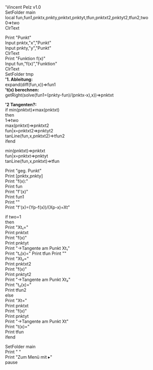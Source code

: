 'Vincent Pelz v1.0  
SetFolder main  
local fun,fun1,pnktx,pnkty,pnktxt,pnktyt,tfun,pnktxt2,pnktyt2,tfun2,two  
0⇒two  
ClrText  
   
Print "Punkt"  
Input pnktx,"x","Punkt"  
Input pnkty,"y","Punkt"  
ClrText  
Print "Funktion f(x)"  
Input fun,"f(x)","Funktion"  
ClrText  
SetFolder tmp  
**'1. Ableitung:**  
expand(diff(fun,x))⇒fun1  
**'t(x) berechnen:**  
getRight(solve(fun1=(pnkty-fun)/(pnktx-x),x))⇒pnktxt  
 
**'2 Tangenten?:**  
if min(pnktxt)≠max(pnktxt)  
then   
1⇒two  
max(pnktxt)⇒pnktxt2  
fun|x=pnktxt2⇒pnktyt2  
tanLine(fun,x,pnktxt2)⇒tfun2  
ifend  
  
min(pnktxt)⇒pnktxt  
fun|x=pnktxt⇒pnktyt  
tanLine(fun,x,pnktxt)⇒tfun  
  
Print "geg. Punkt"  
Print [pnktx,pnkty]  
Print "f(x):"  
Print fun  
Print "f'(x)"  
Print fun1  
Print ""  
Print "f'(x)=(Yp-f(x))/(Xp-x)=Xt"  
  
if two=1  
then  
Print "Xt₁="  
Print pnktxt  
Print "f(x)"  
Print pnktyt  
Print "->Tangente am Punkt Xt₁"  
Print "t₁(x)=" 
Print tfun 
Print ""  
Print "Xt₂="  
Print pnktxt2  
Print "f(x)"  
Print pnktyt2  
Print "->Tangente am Punkt Xt₂"  
Print "t₂(x)="  
Print tfun2    
else  
Print "Xt="  
Print pnktxt  
Print "f(x)"  
Print pnktyt  
Print "->Tangente am Punkt Xt"  
Print "t(x)="  
Print tfun  
ifend  
  
  
SetFolder main  
Print " "  
Print "Zum Menü mit ▸"  
pause